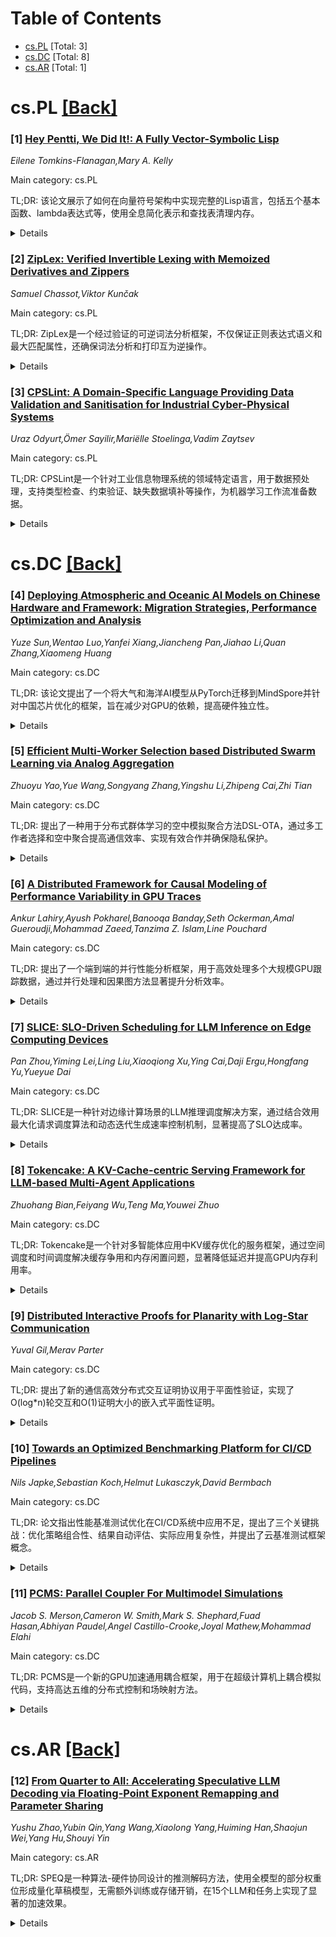 <div id=toc></div>

# Table of Contents

- [cs.PL](#cs.PL) [Total: 3]
- [cs.DC](#cs.DC) [Total: 8]
- [cs.AR](#cs.AR) [Total: 1]


<div id='cs.PL'></div>

# cs.PL [[Back]](#toc)

### [1] [Hey Pentti, We Did It!: A Fully Vector-Symbolic Lisp](https://arxiv.org/abs/2510.17889)
*Eilene Tomkins-Flanagan,Mary A. Kelly*

Main category: cs.PL

TL;DR: 该论文展示了如何在向量符号架构中实现完整的Lisp语言，包括五个基本函数、lambda表达式等，使用全息简化表示和查找表清理内存。


<details>
  <summary>Details</summary>
Motivation: 验证Kanerva(2014)的假设，证明向量符号架构能够构建完整的Lisp语言，并探讨其数学意义和架构规范的重要性。

Method: 使用全息简化表示(Plate, 1995)和查找表清理内存，构建Lisp 1.5规范中五个基本函数、lambda表达式及其他辅助函数的向量符号表示。

Result: 成功实现了向量符号架构下的完整Lisp语言，证明了该架构的笛卡尔闭包性质。

Conclusion: 向量符号架构具备构建图灵完备语言的能力，清理内存应明确包含在架构规范中，这对理解向量符号计算的数学基础具有重要意义。

Abstract: Kanerva (2014) suggested that it would be possible to construct a complete
Lisp out of a vector-symbolic architecture. We present the general form of a
vector-symbolic representation of the five Lisp elementary functions, lambda
expressions, and other auxiliary functions, found in the Lisp 1.5 specification
McCarthy (1960), which is near minimal and sufficient for Turing-completeness.
Our specific implementation uses holographic reduced representations Plate
(1995), with a lookup table cleanup memory. Lisp, as all Turing-complete
languages, is a Cartesian closed category, unusual in its proximity to the
mathematical abstraction. We discuss the mathematics, the purpose, and the
significance of demonstrating vector-symbolic architectures' Cartesian-closure,
as well as the importance of explicitly including cleanup memories in the
specification of the architecture.

</details>


### [2] [ZipLex: Verified Invertible Lexing with Memoized Derivatives and Zippers](https://arxiv.org/abs/2510.18479)
*Samuel Chassot,Viktor Kunčak*

Main category: cs.PL

TL;DR: ZipLex是一个经过验证的可逆词法分析框架，不仅保证正则表达式语义和最大匹配属性，还确保词法分析和打印互为逆操作。


<details>
  <summary>Details</summary>
Motivation: 传统验证词法分析器只关注正则表达式语义和最大匹配属性，但缺乏对词法分析和打印互为逆操作的保证。

Method: 采用新的token序列抽象来捕获token可分离性，结合验证数据结构（Huet拉链和记忆化导数）进行优化。

Result: ZipLex在Scala中实现并通过Stainless验证器验证正确性，支持JSON处理和编程语言词法分析等实际应用。

Conclusion: 验证可逆性可以在不付出过高代价的情况下实现，ZipLex比Coqlex慢4倍但比Verbatim++快两个数量级。

Abstract: We present ZipLex, a verified framework for invertible lexical analysis.
Unlike past verified lexers that focus only on satisfying the semantics of
regular expressions and the maximal munch property, ZipLex also guarantees that
lexing and printing are mutual inverses. Our design relies on two sets of
ideas: (1) a new abstraction of token sequences that captures the separability
of tokens in a sequence while supporting their efficient manipulation, and (2)
a combination of verified data structures and optimizations, including Huet's
zippers and memoized derivatives, to achieve practical performance. We
implemented ZipLex in Scala and verified its correctness, including
invertibility, using the Stainless verifier. Our evaluation demonstrates that
ZipLex supports realistic applications such as JSON processing and lexers of
programming languages. In comparison to other verified lexers (which do not
enforce invertibility), ZipLex is 4x slower than Coqlex and two orders of
magnitude faster than Verbatim++, showing that verified invertibility can be
achieved without prohibitive cost.

</details>


### [3] [CPSLint: A Domain-Specific Language Providing Data Validation and Sanitisation for Industrial Cyber-Physical Systems](https://arxiv.org/abs/2510.18651)
*Uraz Odyurt,Ömer Sayilir,Mariëlle Stoelinga,Vadim Zaytsev*

Main category: cs.PL

TL;DR: CPSLint是一个针对工业信息物理系统的领域特定语言，用于数据预处理，支持类型检查、约束验证、缺失数据填补等操作，为机器学习工作流准备数据。


<details>
  <summary>Details</summary>
Motivation: 工业CPS系统产生大量时间序列数据，这些原始数据通常过于庞大且非结构化，需要数据预处理才能用于机器学习解决方案，如故障检测和识别工作流。

Method: 开发CPSLint领域特定语言，提供类型检查、约束验证和修复功能，支持列级和行级的数据结构推断，包括缺失数据填补和描述性执行阶段提取。

Result: 通过概念验证实现展示了CPSLint的功能，能够有效处理CPS原始数据，为ML辅助的故障检测和识别工作流准备数据。

Conclusion: CPSLint为工业CPS数据预处理提供了一个有效的领域特定解决方案，能够处理相似但存在差异的数据准备需求，支持机器学习工作流的数据消费。

Abstract: Raw datasets are often too large and unstructured to work with directly, and
require a data preparation process. The domain of industrial Cyber-Physical
Systems (CPS) is no exception, as raw data typically consists of large amounts
of time-series data logging the system's status in regular time intervals. Such
data has to be sanity checked and preprocessed to be consumable by data-centric
workflows. We introduce CPSLint, a Domain-Specific Language designed to provide
data preparation for industrial CPS. We build up on the fact that many raw data
collections in the CPS domain require similar actions to render them suitable
for Machine-Learning (ML) solutions, e.g., Fault Detection and Identification
(FDI) workflows, yet still vary enough to hope for one universally applicable
solution.
  CPSLint's main features include type checking and enforcing constraints
through validation and remediation for data columns, such as imputing missing
data from surrounding rows. More advanced features cover inference of extra
CPS-specific data structures, both column-wise and row-wise. For instance, as
row-wise structures, descriptive execution phases are an effective method of
data compartmentalisation are extracted and prepared for ML-assisted FDI
workflows. We demonstrate CPSLint's features through a proof of concept
implementation.

</details>


<div id='cs.DC'></div>

# cs.DC [[Back]](#toc)

### [4] [Deploying Atmospheric and Oceanic AI Models on Chinese Hardware and Framework: Migration Strategies, Performance Optimization and Analysis](https://arxiv.org/abs/2510.17852)
*Yuze Sun,Wentao Luo,Yanfei Xiang,Jiancheng Pan,Jiahao Li,Quan Zhang,Xiaomeng Huang*

Main category: cs.DC

TL;DR: 该论文提出了一个将大气和海洋AI模型从PyTorch迁移到MindSpore并针对中国芯片优化的框架，旨在减少对GPU的依赖，提高硬件独立性。


<details>
  <summary>Details</summary>
Motivation: 当前AI气候和天气研究模型（如FourCastNet和AI-GOMS）严重依赖GPU，限制了硬件独立性，特别是对中国国产硬件和框架的支持不足。

Method: 开发了一个专注于软硬件适配、内存优化和并行化的迁移框架，将模型从PyTorch迁移到MindSpore，并针对中国芯片进行优化。

Result: 实验结果表明，迁移和优化过程保持了模型的原始精度，同时显著减少了系统依赖，通过利用中国芯片作为科学计算的可替代方案提高了运行效率。

Conclusion: 这项工作为在大气和海洋AI模型开发中利用中国国产芯片和框架提供了有价值的见解和实践指导，为实现更大的技术独立性提供了途径。

Abstract: With the growing role of artificial intelligence in climate and weather
research, efficient model training and inference are in high demand. Current
models like FourCastNet and AI-GOMS depend heavily on GPUs, limiting hardware
independence, especially for Chinese domestic hardware and frameworks. To
address this issue, we present a framework for migrating large-scale
atmospheric and oceanic models from PyTorch to MindSpore and optimizing for
Chinese chips, and evaluating their performance against GPUs. The framework
focuses on software-hardware adaptation, memory optimization, and parallelism.
Furthermore, the model's performance is evaluated across multiple metrics,
including training speed, inference speed, model accuracy, and energy
efficiency, with comparisons against GPU-based implementations. Experimental
results demonstrate that the migration and optimization process preserves the
models' original accuracy while significantly reducing system dependencies and
improving operational efficiency by leveraging Chinese chips as a viable
alternative for scientific computing. This work provides valuable insights and
practical guidance for leveraging Chinese domestic chips and frameworks in
atmospheric and oceanic AI model development, offering a pathway toward greater
technological independence.

</details>


### [5] [Efficient Multi-Worker Selection based Distributed Swarm Learning via Analog Aggregation](https://arxiv.org/abs/2510.18152)
*Zhuoyu Yao,Yue Wang,Songyang Zhang,Yingshu Li,Zhipeng Cai,Zhi Tian*

Main category: cs.DC

TL;DR: 提出了一种用于分布式群体学习的空中模拟聚合方法DSL-OTA，通过多工作者选择和空中聚合提高通信效率、实现有效合作并确保隐私保护。


<details>
  <summary>Details</summary>
Motivation: 解决分布式学习中有限传输资源和复杂通信环境导致的边缘设备间协作效率低下的问题，特别是在大规模网络中。

Method: 结合多工作者选择策略与空中模拟聚合，使基于单一最佳工作者的标准DSL变得更加联邦化，同时保护聚合过程免受数据泄露风险。

Result: 理论分析验证了DSL-OTA在快速收敛和低通信成本方面的优势，仿真结果显示在异构和同构数据集设置下均优于现有方法。

Conclusion: DSL-OTA方法有效提升了分布式群体学习的通信效率和协作效果，同时确保了隐私保护。

Abstract: Recent advances in distributed learning systems have introduced effective
solutions for implementing collaborative artificial intelligence techniques in
wireless communication networks. Federated learning approaches provide a
model-aggregation mechanism among edge devices to achieve collaborative
training, while ensuring data security, communication efficiency, and sharing
computational overheads. On the other hand, limited transmission resources and
complex communication environments remain significant bottlenecks to the
efficient collaborations among edge devices, particularly within large-scale
networks. To address such issues, this paper proposes an over-the-air (OTA)
analog aggregation method designed for the distributed swarm learning (DSL),
termed DSL-OTA, aiming to enhance communication efficiency, enable effective
cooperation, and ensure privacy preserving. Incorporating multi-worker
selection strategy with over-the-air aggregation not only makes the standard
DSL based on single best worker contributing to global model update to become
more federated, but also secures the aggregation from potential risks of data
leakage. Our theoretical analyses verify the advantages of the proposed DSL-OTA
algorithm in terms of fast convergence rate and low communication costs.
Simulation results reveal that our DSL-OTA outperforms the other existing
methods by achieving better learning performance under both homogeneous and
heterogeneous dataset settings.

</details>


### [6] [A Distributed Framework for Causal Modeling of Performance Variability in GPU Traces](https://arxiv.org/abs/2510.18300)
*Ankur Lahiry,Ayush Pokharel,Banooqa Banday,Seth Ockerman,Amal Gueroudji,Mohammad Zaeed,Tanzima Z. Islam,Line Pouchard*

Main category: cs.DC

TL;DR: 提出了一个端到端的并行性能分析框架，用于高效处理多个大规模GPU跟踪数据，通过并行处理和因果图方法显著提升分析效率。


<details>
  <summary>Details</summary>
Motivation: 大规模GPU跟踪数据对于识别异构高性能计算架构中的性能瓶颈至关重要，但单一跟踪数据的庞大体积和复杂性使得性能分析计算成本高且耗时。

Method: 开发了一个端到端并行性能分析框架，通过并发分区和处理跟踪数据，采用因果图方法和并行协调图来揭示执行流中的性能变异性和依赖关系。

Result: 实验结果显示在可扩展性方面实现了67%的改进，证明了该流水线在独立分析多个跟踪时的有效性。

Conclusion: 该并行性能分析框架能够高效处理大规模GPU跟踪数据，显著提升分析效率，为异构HPC架构的性能优化提供了有效工具。

Abstract: Large-scale GPU traces play a critical role in identifying performance
bottlenecks within heterogeneous High-Performance Computing (HPC)
architectures. However, the sheer volume and complexity of a single trace of
data make performance analysis both computationally expensive and
time-consuming. To address this challenge, we present an end-to-end parallel
performance analysis framework designed to handle multiple large-scale GPU
traces efficiently. Our proposed framework partitions and processes trace data
concurrently and employs causal graph methods and parallel coordinating chart
to expose performance variability and dependencies across execution flows.
Experimental results demonstrate a 67% improvement in terms of scalability,
highlighting the effectiveness of our pipeline for analyzing multiple traces
independently.

</details>


### [7] [SLICE: SLO-Driven Scheduling for LLM Inference on Edge Computing Devices](https://arxiv.org/abs/2510.18544)
*Pan Zhou,Yiming Lei,Ling Liu,Xiaoqiong Xu,Ying Cai,Daji Ergu,Hongfang Yu,Yueyue Dai*

Main category: cs.DC

TL;DR: SLICE是一种针对边缘计算场景的LLM推理调度解决方案，通过结合效用最大化请求调度算法和动态迭代生成速率控制机制，显著提高了SLO达成率。


<details>
  <summary>Details</summary>
Motivation: 现有调度系统仅以最大化输出token吞吐量为优化目标，无法满足边缘设备对TTFT、TPOT和端到端延迟等多样化SLO要求，导致SLO违规率居高不下。

Method: 提出SLICE调度方案，结合效用最大化请求调度算法和动态迭代生成速率控制机制。

Result: 相比最先进解决方案Orca和FastServe，SLICE实现了高达35倍的SLO达成率提升和3.4倍的任务完成时间优势。

Conclusion: SLICE能有效解决边缘计算场景中LLM推理服务的多样化SLO需求问题，显著提升服务质量。

Abstract: Large Language Models (LLMs), as the foundational architecture for
next-generation interactive AI applications, not only power intelligent
dialogue systems but also drive the evolution of embodied intelligence on edge
devices, including humanoid robots, smart vehicles, and other scenarios. The
applications running on these edge devices impose differentiated Service Level
Objectives (SLO) requirements on LLM services, specifically manifested as
distinct constraints on Time to First Token (TTFT) and Time Per Output Token
(TPOT) as well as end-to-end latency. Notably, edge devices typically handle
real-time tasks that are extremely sensitive to latency, such as machine
control and navigation planning. However, existing scheduling service systems
still prioritize maximizing output token throughput as the sole optimization
objective, failing to adequately address the diversity of SLO requirements.
This ultimately results in persistently high violation rates for end-to-end
latency or TPOT related SLOs.
  This paper proposes SLICE, an innovative scheduling solution designed for
edge computing scenarios with differentiated SLO requirements. By combining a
utility-maximizing request scheduling algorithm with a dynamic iterative
control mechanism for generation rates, SLICE significantly improves LLM
inference service SLO attainment. Experimental results demonstrate that
compared to state-of-the-art solutions Orca and FastServe, SLICE achieves up to
35x higher SLO attainment and 3.4x advantage in task completion time than the
other two solutions.

</details>


### [8] [Tokencake: A KV-Cache-centric Serving Framework for LLM-based Multi-Agent Applications](https://arxiv.org/abs/2510.18586)
*Zhuohang Bian,Feiyang Wu,Teng Ma,Youwei Zhuo*

Main category: cs.DC

TL;DR: Tokencake是一个针对多智能体应用中KV缓存优化的服务框架，通过空间调度和时间调度解决缓存争用和内存闲置问题，显著降低延迟并提高GPU内存利用率。


<details>
  <summary>Details</summary>
Motivation: 大语言模型在多智能体应用中广泛使用外部函数调用，导致KV缓存面临严重性能挑战：空间争用导致关键智能体缓存被驱逐，时间利用不足导致等待函数调用的智能体缓存闲置在GPU内存中。

Method: Tokencake采用智能体感知设计，空间调度器使用动态内存分区保护关键智能体免受争用，时间调度器采用主动卸载和预测性上传机制，在函数调用停滞期间重新利用GPU内存。

Result: 在代表性多智能体基准测试中，Tokencake相比vLLM可将端到端延迟降低超过47.06%，有效GPU内存利用率提高达16.9%。

Conclusion: Tokencake通过协同优化调度和内存管理的智能体感知设计，有效解决了多智能体应用中KV缓存的性能瓶颈问题。

Abstract: Large Language Models (LLMs) are increasingly deployed in complex multi-agent
applications that use external function calls. This workload creates severe
performance challenges for the KV Cache: space contention leads to the eviction
of critical agents' caches and time underutilization leaves the cache of agents
stalled on long-running tool calls idling in GPU memory. We present Tokencake,
a KV-Cache-centric serving framework that co-optimizes scheduling and memory
management with an agent-aware design. Tokencake's Space Scheduler uses dynamic
memory partitioning to shield critical agents from contention, while its Time
Scheduler employs a proactive offload and predictive upload mechanism to
repurpose GPU memory during function call stalls. Our evaluation on
representative multi-agent benchmarks shows that Tokencake can reduce
end-to-end latency by over 47.06%, improve effective GPU memory utilization by
up to 16.9% compared to vLLM.

</details>


### [9] [Distributed Interactive Proofs for Planarity with Log-Star Communication](https://arxiv.org/abs/2510.18592)
*Yuval Gil,Merav Parter*

Main category: cs.DC

TL;DR: 提出了新的通信高效分布式交互证明协议用于平面性验证，实现了O(log*n)轮交互和O(1)证明大小的嵌入式平面性证明。


<details>
  <summary>Details</summary>
Motivation: 解决分布式系统中平面性验证的通信效率问题，减少证明者与验证者之间的通信开销。

Method: 设计分布式交互证明协议，通过多轮交互和优化的证明大小来验证图的平面性特性。

Result: 实现了嵌入式平面性验证的O(log*n)轮交互和O(1)证明大小，以及一般平面性验证的O(⌈logΔ/log*n⌉)证明大小。

Conclusion: 该协议显著提高了分布式平面性验证的通信效率，为分布式图性质验证提供了新的解决方案。

Abstract: We provide new communication-efficient distributed interactive proofs for
planarity. The notion of a \emph{distributed interactive proof (DIP)} was
introduced by Kol, Oshman, and Saxena (PODC 2018). In a DIP, the \emph{prover}
is a single centralized entity whose goal is to prove a certain claim regarding
an input graph $G$. To do so, the prover communicates with a distributed
\emph{verifier} that operates concurrently on all $n$ nodes of $G$. A DIP is
measured by the amount of prover-verifier communication it requires. Namely,
the goal is to design a DIP with a small number of interaction rounds and a
small \emph{proof size}, i.e., a small amount of communication per round. Our
main result is an $O(\log ^{*}n)$-round DIP protocol for embedded planarity and
planarity with a proof size of $O(1)$ and $O(\lceil\log \Delta/\log
^{*}n\rceil)$, respectively. In fact, this result can be generalized as
follows. For any $1\leq r\leq \log^{*}n$, there exists an $O(r)$-round protocol
for embedded planarity and planarity with a proof size of $O(\log ^{(r)}n)$ and
$O(\log ^{(r)}n+\log \Delta /r)$, respectively.

</details>


### [10] [Towards an Optimized Benchmarking Platform for CI/CD Pipelines](https://arxiv.org/abs/2510.18640)
*Nils Japke,Sebastian Koch,Helmut Lukasczyk,David Bermbach*

Main category: cs.DC

TL;DR: 论文指出性能基准测试优化在CI/CD系统中应用不足，提出了三个关键挑战：优化策略组合性、结果自动评估、实际应用复杂性，并提出了云基准测试框架概念。


<details>
  <summary>Details</summary>
Motivation: 大型软件系统的性能回归会导致资源效率低下，需要频繁基准测试来检测，但现有基准测试方法资源消耗大、耗时长，难以集成到CI/CD流水线中。

Method: 识别了基准测试优化的三个核心挑战：优化策略的组合性、基准测试结果的自动评估、在CI/CD系统中应用策略的可用性和复杂性，并提出了云基准测试框架概念。

Result: 提出了基准测试优化领域的关键开放问题，旨在推动研究使CI/CD系统中的性能回归检测更加实用和有效。

Conclusion: 基准测试优化领域在关键方面仍未被充分探索，阻碍了其广泛应用，需要进一步研究解决组合性、自动评估和实际应用复杂性等挑战。

Abstract: Performance regressions in large-scale software systems can lead to
substantial resource inefficiencies, making their early detection critical.
Frequent benchmarking is essential for identifying these regressions and
maintaining service-level agreements (SLAs). Performance benchmarks, however,
are resource-intensive and time-consuming, which is a major challenge for
integration into Continuous Integration / Continuous Deployment (CI/CD)
pipelines. Although numerous benchmark optimization techniques have been
proposed to accelerate benchmark execution, there is currently no practical
system that integrates these optimizations seamlessly into real-world CI/CD
pipelines. In this vision paper, we argue that the field of benchmark
optimization remains under-explored in key areas that hinder its broader
adoption. We identify three central challenges to enabling frequent and
efficient benchmarking: (a) the composability of benchmark optimization
strategies, (b) automated evaluation of benchmarking results, and (c) the
usability and complexity of applying these strategies as part of CI/CD systems
in practice. We also introduce a conceptual cloud-based benchmarking framework
handling these challenges transparently. By presenting these open problems, we
aim to stimulate research toward making performance regression detection in
CI/CD systems more practical and effective.

</details>


### [11] [PCMS: Parallel Coupler For Multimodel Simulations](https://arxiv.org/abs/2510.18838)
*Jacob S. Merson,Cameron W. Smith,Mark S. Shephard,Fuad Hasan,Abhiyan Paudel,Angel Castillo-Crooke,Joyal Mathew,Mohammad Elahi*

Main category: cs.DC

TL;DR: PCMS是一个新的GPU加速通用耦合框架，用于在超级计算机上耦合模拟代码，支持高达五维的分布式控制和场映射方法。


<details>
  <summary>Details</summary>
Motivation: 开发一个能够在领导级超级计算机上高效耦合多个模拟代码的框架，以支持复杂的多物理场模拟。

Method: PCMS采用GPU加速的分布式控制和场映射方法，利用离散化和场信息来满足物理约束，支持高达五维的耦合。

Result: 成功演示了XGC与DEGAS2的耦合，以及GNET与GTC的5D分布函数耦合，在Frontier的2,080个GPU上实现了85%的弱扩展效率。

Conclusion: PCMS是一个高效的多模型耦合框架，能够在大型GPU集群上实现高性能的复杂模拟代码耦合。

Abstract: This paper presents the Parallel Coupler for Multimodel Simulations (PCMS), a
new GPU accelerated generalized coupling framework for coupling simulation
codes on leadership class supercomputers. PCMS includes distributed control and
field mapping methods for up to five dimensions. For field mapping PCMS can
utilize discretization and field information to accommodate physics
constraints. PCMS is demonstrated with a coupling of the gyrokinetic
microturbulence code XGC with a Monte Carlo neutral transport code DEGAS2 and
with a 5D distribution function coupling of an energetic particle transport
code (GNET) to a gyrokinetic microturbulence code (GTC). Weak scaling is also
demonstrated on up to 2,080 GPUs of Frontier with a weak scaling efficiency of
85%.

</details>


<div id='cs.AR'></div>

# cs.AR [[Back]](#toc)

### [12] [From Quarter to All: Accelerating Speculative LLM Decoding via Floating-Point Exponent Remapping and Parameter Sharing](https://arxiv.org/abs/2510.18525)
*Yushu Zhao,Yubin Qin,Yang Wang,Xiaolong Yang,Huiming Han,Shaojun Wei,Yang Hu,Shouyi Yin*

Main category: cs.AR

TL;DR: SPEQ是一种算法-硬件协同设计的推测解码方法，使用全模型的部分权重位形成量化草稿模型，无需额外训练或存储开销，在15个LLM和任务上实现了显著的加速效果。


<details>
  <summary>Details</summary>
Motivation: 大型语言模型虽然性能优异，但由于参数规模大导致推理延迟高。量化可以减少模型大小但会带来性能下降，而推测解码虽然无损但通常会产生额外开销。

Method: 提出SPEQ算法-硬件协同设计方法，使用全模型的部分权重位构建量化草稿模型，通过可重构处理单元阵列高效执行草稿和验证过程。

Result: 在15个LLM和任务上的实验结果显示，SPEQ相比FP16、Olive和Tender分别实现了2.07倍、1.53倍和1.45倍的加速。

Conclusion: SPEQ通过算法-硬件协同设计，在不增加额外训练或存储开销的情况下，有效降低了大型语言模型的推理延迟，实现了显著的性能提升。

Abstract: Large language models achieve impressive performance across diverse tasks but
exhibit high inference latency due to their large parameter sizes. While
quantization reduces model size, it often leads to performance degradation
compared to the full model. Speculative decoding remains lossless but typically
incurs extra overheads. We propose SPEQ, an algorithm-hardware co-designed
speculative decoding method that uses part of the full-model weight bits to
form a quantized draft model, thereby eliminating additional training or
storage overhead. A reconfigurable processing element array enables efficient
execution of both the draft and verification passes. Experimental results
across 15 LLMs and tasks demonstrate that SPEQ achieves speedups of 2.07x,
1.53x, and 1.45x compared over FP16, Olive, and Tender, respectively.

</details>
